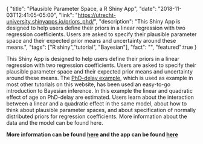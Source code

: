 {
  "title": "Plausible Parameter Space, a R Shiny App",
  "date": "2018-11-03T12:41:05-05:00",
  "link": "https://utrecht-university.shinyapps.io/priors_phd/",
  "description": "This Shiny App is designed to help users define their priors in a linear regression with two regression coefficients. Users are asked to specify their plausible parameter space and their expected prior means and uncertainty around these means.",
  "tags": ["R shiny","tutorial", "Bayesian"],
  "fact": "",
  "featured":true
}

This Shiny App is designed to help users define their priors in a linear regression with two regression coefficients. Users are asked to specify their plausible parameter space and their expected prior means and uncertainty around these means. The [PhD-delay example](http://journals.plos.org/plosone/article?id=10.1371/journal.pone.0068839), which is used as example in most other tutorials on this website, has been used an easy-to-go introduction to Bayesian inference. In this example the linear and quadratic effect of age on PhD-delay are estimated. Users learn about the interaction between a linear and a quadratic effect in the same model, about how to think about plausible parameter spaces, and about specification of normally distributed priors for regression coefficients. More information about the data and the model can be found here.

**More information can be found [here](https://www.rensvandeschoot.com/tutorials/pps/) and the app can be found [here](https://utrecht-university.shinyapps.io/priors_phd/)**
